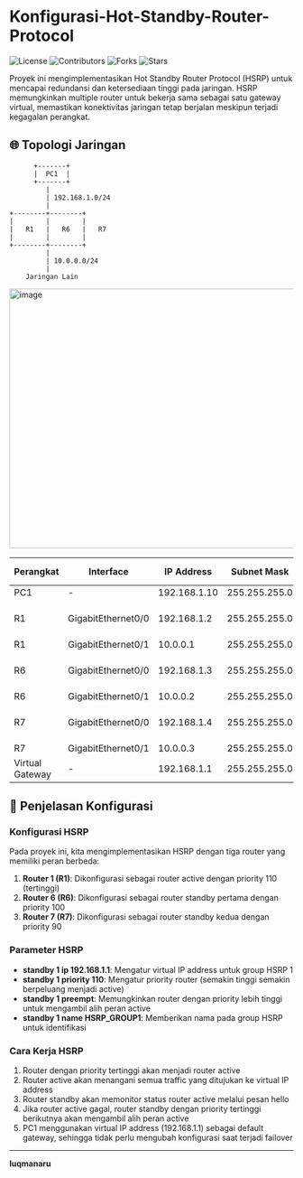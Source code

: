 # Konfigurasi-Hot-Standby-Router-Protocol

![License](https://img.shields.io/badge/license-MIT-blue.svg)
![Contributors](https://img.shields.io/badge/contributors-1-green.svg)
![Forks](https://img.shields.io/badge/forks-0-lightgrey.svg)
![Stars](https://img.shields.io/badge/stars-0-yellow.svg)

Proyek ini mengimplementasikan Hot Standby Router Protocol (HSRP) untuk mencapai redundansi dan ketersediaan tinggi pada jaringan. HSRP memungkinkan multiple router untuk bekerja sama sebagai satu gateway virtual, memastikan konektivitas jaringan tetap berjalan meskipun terjadi kegagalan perangkat.

## 🌐 Topologi Jaringan

```
      +-------+
      |  PC1  |
      +-------+
         |
         | 192.168.1.0/24
         |
+--------+--------+
|        |        |
|   R1   |   R6   |   R7
|        |        |
+--------+--------+
         |
         | 10.0.0.0/24
         |
    Jaringan Lain
```
<img width="827" height="460" alt="image" src="https://github.com/user-attachments/assets/1870f35c-f55b-4de3-86c4-5f33d90cd08b" />

| Perangkat | Interface | IP Address | Subnet Mask | Peran HSRP |
|-----------|-----------|------------|-------------|------------|
| PC1 | - | 192.168.1.10 | 255.255.255.0 | - |
| R1 | GigabitEthernet0/0 | 192.168.1.2 | 255.255.255.0 | Active (Priority 110) |
| R1 | GigabitEthernet0/1 | 10.0.0.1 | 255.255.255.0 | - |
| R6 | GigabitEthernet0/0 | 192.168.1.3 | 255.255.255.0 | Standby (Priority 100) |
| R6 | GigabitEthernet0/1 | 10.0.0.2 | 255.255.255.0 | - |
| R7 | GigabitEthernet0/0 | 192.168.1.4 | 255.255.255.0 | Standby (Priority 90) |
| R7 | GigabitEthernet0/1 | 10.0.0.3 | 255.255.255.0 | - |
| Virtual Gateway | - | 192.168.1.1 | 255.255.255.0 | - |

## 📝 Penjelasan Konfigurasi

### Konfigurasi HSRP

Pada proyek ini, kita mengimplementasikan HSRP dengan tiga router yang memiliki peran berbeda:

1. **Router 1 (R1)**: Dikonfigurasi sebagai router active dengan priority 110 (tertinggi)
2. **Router 6 (R6)**: Dikonfigurasi sebagai router standby pertama dengan priority 100
3. **Router 7 (R7)**: Dikonfigurasi sebagai router standby kedua dengan priority 90

### Parameter HSRP

- **standby 1 ip 192.168.1.1**: Mengatur virtual IP address untuk group HSRP 1
- **standby 1 priority 110**: Mengatur priority router (semakin tinggi semakin berpeluang menjadi active)
- **standby 1 preempt**: Memungkinkan router dengan priority lebih tinggi untuk mengambil alih peran active
- **standby 1 name HSRP_GROUP1**: Memberikan nama pada group HSRP untuk identifikasi

### Cara Kerja HSRP

1. Router dengan priority tertinggi akan menjadi router active
2. Router active akan menangani semua traffic yang ditujukan ke virtual IP address
3. Router standby akan memonitor status router active melalui pesan hello
4. Jika router active gagal, router standby dengan priority tertinggi berikutnya akan mengambil alih peran active
5. PC1 menggunakan virtual IP address (192.168.1.1) sebagai default gateway, sehingga tidak perlu mengubah konfigurasi saat terjadi failover

---

**luqmanaru**
